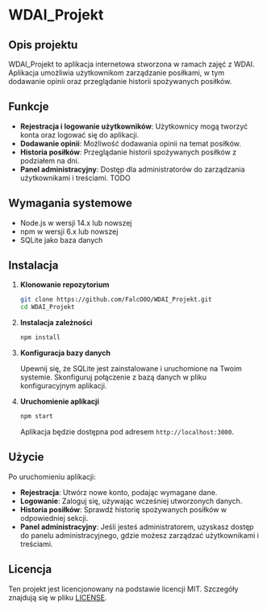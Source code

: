 # WDAI_Projekt

## Opis projektu

WDAI_Projekt to aplikacja internetowa stworzona w ramach zajęć z WDAI. Aplikacja umożliwia użytkownikom zarządzanie posiłkami, w tym dodawanie opinii oraz przeglądanie historii spożywanych posiłków.

## Funkcje

- **Rejestracja i logowanie użytkowników**: Użytkownicy mogą tworzyć konta oraz logować się do aplikacji.
- **Dodawanie opinii**: Możliwość dodawania opinii na temat posiłków.
- **Historia posiłków**: Przeglądanie historii spożywanych posiłków z podziałem na dni.
- **Panel administracyjny**: Dostęp dla administratorów do zarządzania użytkownikami i treściami. TODO

## Wymagania systemowe

- Node.js w wersji 14.x lub nowszej
- npm w wersji 6.x lub nowszej
- SQLite jako baza danych

## Instalacja

1. **Klonowanie repozytorium**

   ```bash
   git clone https://github.com/FalcO0O/WDAI_Projekt.git
   cd WDAI_Projekt
   ```

2. **Instalacja zależności**

   ```bash
   npm install
   ```

3. **Konfiguracja bazy danych**

   Upewnij się, że SQLite jest zainstalowane i uruchomione na Twoim systemie. Skonfiguruj połączenie z bazą danych w pliku konfiguracyjnym aplikacji.

4. **Uruchomienie aplikacji**

   ```bash
   npm start
   ```

   Aplikacja będzie dostępna pod adresem `http://localhost:3000`.

## Użycie

Po uruchomieniu aplikacji:

- **Rejestracja**: Utwórz nowe konto, podając wymagane dane.
- **Logowanie**: Zaloguj się, używając wcześniej utworzonych danych.
- **Historia posiłków**: Sprawdź historię spożywanych posiłków w odpowiedniej sekcji.
- **Panel administracyjny**: Jeśli jesteś administratorem, uzyskasz dostęp do panelu administracyjnego, gdzie możesz zarządzać użytkownikami i treściami.


## Licencja

Ten projekt jest licencjonowany na podstawie licencji MIT. Szczegóły znajdują się w pliku [LICENSE](./LICENSE).
